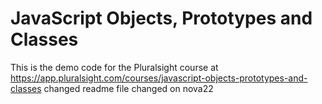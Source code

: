 # JavaScript Objects, Prototypes and Classes
This is the demo code for the Pluralsight course at https://app.pluralsight.com/courses/javascript-objects-prototypes-and-classes
changed readme file
changed on nova22